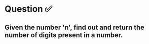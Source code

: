 # Question ✅

## Given the number 'n', find out and return the number of digits present in a number.